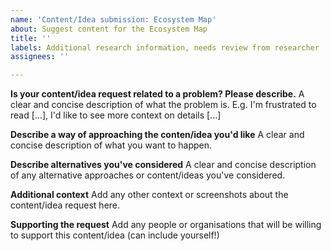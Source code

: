 ```yaml
---
name: 'Content/Idea submission: Ecosystem Map'
about: Suggest content for the Ecosystem Map
title: ''
labels: Additional research information, needs review from researcher
assignees: ''

---
```


**Is your content/idea request related to a problem? Please describe.**
A clear and concise description of what the problem is. E.g. I'm frustrated to read [...], I'd like to see more context on details [...]

**Describe a way of approaching the conten/idea you'd like**
A clear and concise description of what you want to happen.

**Describe alternatives you've considered**
A clear and concise description of any alternative approaches or content/ideas you've considered.

**Additional context**
Add any other context or screenshots about the content/idea request here.

**Supporting the request**
Add any people or organisations that will be willing to support this content/idea (can include yourself!)

